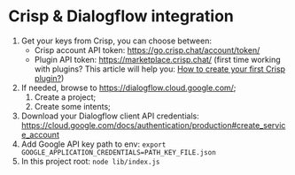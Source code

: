 # Crisp & Dialogflow integration

1. Get your keys from Crisp, you can choose between:
    * Crisp account API token: https://go.crisp.chat/account/token/
    * Plugin API token: https://marketplace.crisp.chat/ (first time working with plugins? This article will help you: [How to create your first Crisp plugin?](https://help.crisp.chat/en/article/how-to-create-your-first-crisp-plugin-nxbip8/))
1. If needed, browse to https://dialogflow.cloud.google.com/;
    1. Create a project;
    1. Create some intents;
1. Download your Dialogflow client API credentials: https://cloud.google.com/docs/authentication/production#create_service_account
1. Add Google API key path to env: `export GOOGLE_APPLICATION_CREDENTIALS=PATH_KEY_FILE.json`
1. In this project root: `node lib/index.js`
